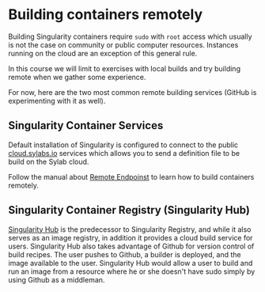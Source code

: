 # Building containers remotely

Building Singularity containers require `sudo` with `root` access which usually is not the case on community or public computer resources. Instances running on the cloud are an exception of this general rule.

In this course we will limit to exercises with local builds and try building remote when we gather some experience.

For now, here are the two most common remote building services (GitHub is experimenting with it as well).

## Singularity Container Services
Default installation of Singularity is configured to connect to the public [cloud.sylabs.io](https://cloud.sylabs.io/) services which allows you to send a definition file to be build on the Sylab cloud.

Follow the manual about [Remote Endpoinst](https://sylabs.io/guides/3.7/user-guide/endpoint.html) to learn how to build containers remotely.

## Singularity Container Registry (Singularity Hub)
[Singularity Hub](https://singularity-hub.org/) is the predecessor to Singularity Registry, and while it also serves as an image registry, in addition it provides a cloud build service for users. Singularity Hub also takes advantage of Github for version control of build recipes. The user pushes to Github, a builder is deployed, and the image available to the user. Singularity Hub would allow a user to build and run an image from a resource where he or she doesn't have sudo simply by using Github as a middleman.